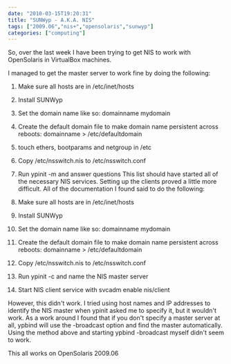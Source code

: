 ```yaml
---
date: "2010-03-15T19:20:31"
title: "SUNWyp - A.K.A. NIS"
tags: ["2009.06","nis+","opensolaris","sunwyp"]
categories: ["computing"]
---
```


So, over the last week I have been trying to get NIS to work with OpenSolaris in VirtualBox machines.

I managed to get the master server to work fine by doing the following:
<!--more-->
1. Make sure all hosts are in /etc/inet/hosts
2. Install SUNWyp
3. Set the domain name like so: domainname mydomain
4. Create the default domain file to make domain name persistent across reboots: domainname &gt; /etc/defaultdomain
5. touch ethers, bootparams and netgroup in /etc
6. Copy /etc/nsswitch.nis to /etc/nsswitch.conf
7. Run ypinit -m and answer questions
This list should have started all of the necessary NIS services.  Setting up the clients proved a little more difficult.  All of the documentation I found said to do the following:

1. Make sure all hosts are in /etc/inet/hosts
2. Install SUNWyp
3. Set the domain name like so: domainname mydomain
4. Create the default domain file to make domain name persistent across reboots: domainname &gt; /etc/defaultdomain
5. Copy /etc/nsswitch.nis to /etc/nsswitch.conf
6. Run ypinit -c and name the NIS master server
7. Start NIS client service with svcadm enable nis/client

However, this didn't work.  I tried using host names and IP addresses to identify the NIS master when ypinit asked me to specify it, but it wouldn't work.
As a work around I found that if you don't specify a master server at all, ypbind will use the -broadcast option and find the master automatically.  Using the method above and starting ypbind -broadcast myself didn't seem to work.

This all works on OpenSolaris 2009.06
